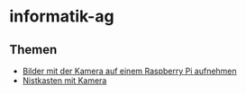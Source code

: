 # informatik-ag

## Themen

* [Bilder mit der Kamera auf einem Raspberry Pi aufnehmen](./01-Kamera-am-Pi/)
* [Nistkasten mit Kamera](./02-Vogelcam/)